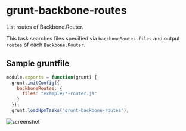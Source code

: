 grunt-backbone-routes
=====================

List routes of Backbone.Router.

This task searches files specified via `backboneRoutes.files` and output `routes` of each `Backbone.Router`.

## Sample gruntfile

```js
module.exports = function(grunt) {
  grunt.initConfig({
    backboneRoutes: {
      files: "example/*-router.js"
    }
  });
  grunt.loadNpmTasks('grunt-backbone-routes');
```

![screenshot](https://raw.github.com/p-baleine/grunt-backbone-routes/master/screenshot.png)
